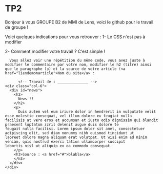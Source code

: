# TP2
Bonjour à vous GROUPE B2 de MMI de Lens, voici le github pour le travail de groupe !

Voici quelques indications pour vous retrouver : 
 1- Le CSS n'est pas à modifier
 
 2- Comment modifier votre travail ? 
      C'est simple !
      
      Vous allez voir une répétition du même code, vous avez juste à modifier le commentaire par votre nom, modifier le h2 (titre) ainsi que le paragraphe (p) et la source de votre article (<a href="liendemonarticle">Nom du site</a> : 
      
          <!-- Travail de : ______________ -->
    <div class="col-6">
      <div id="news">
        <h2>
          News !!
        </h2>
        <p>
          Duis autem vel eum iriure dolor in hendrerit in vulputate velit esse molestie consequat, vel illum dolore eu feugiat nulla               facilisis at vero eros et accumsan et iusto odio dignissim qui blandit praesent luptatum zzril delenit augue duis dolore te             feugait nulla facilisi. Lorem ipsum dolor sit amet, consectetuer adipiscing elit, sed diam nonummy nibh euismod tincidunt ut             laoreet dolore magna aliquam erat volutpat. Ut wisi enim ad minim veniam, quis nostrud exerci tation ullamcorper suscipit               lobortis nisl ut aliquip ex ea commodo consequat.
        </p>
        <h3>Source : <a href="#">blabla</a>
        </h3>
      </div>
    </div>
